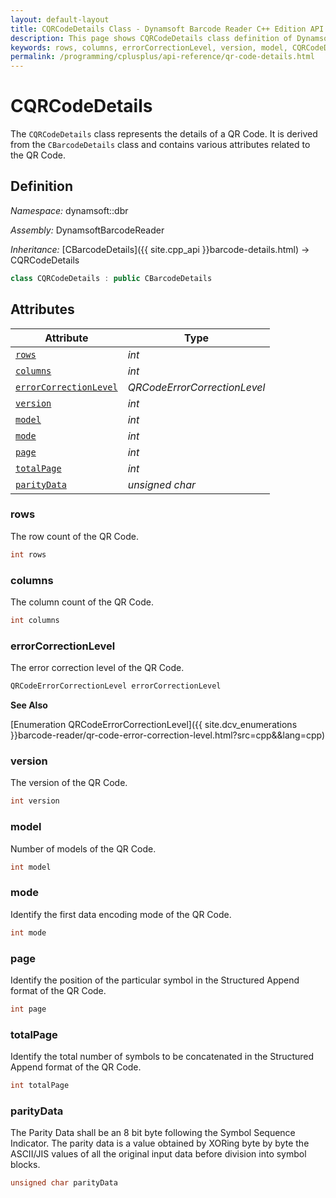 ```yaml
---
layout: default-layout
title: CQRCodeDetails Class - Dynamsoft Barcode Reader C++ Edition API Reference
description: This page shows CQRCodeDetails class definition of Dynamsoft Barcode Reader SDK C++ Edition.
keywords: rows, columns, errorCorrectionLevel, version, model, CQRCodeDetails, api reference
permalink: /programming/cplusplus/api-reference/qr-code-details.html
---
```

# CQRCodeDetails

The `CQRCodeDetails` class represents the details of a QR Code. It is derived from the `CBarcodeDetails` class and contains various attributes related to the QR Code.

## Definition

*Namespace:* dynamsoft::dbr

*Assembly:* DynamsoftBarcodeReader

*Inheritance:* [CBarcodeDetails]({{ site.cpp_api }}barcode-details.html) -> CQRCodeDetails

```cpp
class CQRCodeDetails : public CBarcodeDetails
```

## Attributes

| Attribute | Type |
|---------- | ---- |
| [`rows`](#rows) | *int* |
| [`columns`](#columns) | *int* |
| [`errorCorrectionLevel`](#errorcorrectionlevel) | *QRCodeErrorCorrectionLevel* |
| [`version`](#version) | *int* |
| [`model`](#model) | *int* |
| [`mode`](#mode) | *int* |
| [`page`](#page) | *int* |
| [`totalPage`](#totalpage) | *int* |
| [`parityData`](#paritydata) | *unsigned char* |

### rows

The row count of the QR Code.

```cpp
int rows
```

### columns

The column count of the QR Code.

```cpp
int columns
```

### errorCorrectionLevel

The error correction level of the QR Code.

```cpp
QRCodeErrorCorrectionLevel errorCorrectionLevel
```

**See Also**

[Enumeration QRCodeErrorCorrectionLevel]({{ site.dcv_enumerations }}barcode-reader/qr-code-error-correction-level.html?src=cpp&&lang=cpp)

### version

The version of the QR Code.

```cpp
int version
```

### model

Number of models of the QR Code.

```cpp
int model
```

### mode

Identify the first data encoding mode of the QR Code.

```cpp
int mode
```

### page

Identify the position of the particular symbol in the Structured Append format of the QR Code.

```cpp
int page
```

### totalPage

Identify the total number of symbols to be concatenated in the Structured Append format of the QR Code.

```cpp
int totalPage
```

### parityData

The Parity Data shall be an 8 bit byte following the Symbol Sequence Indicator. The parity data is a value obtained by XORing byte by byte the ASCII/JIS values of all the original input data before division into symbol blocks.

```cpp
unsigned char parityData
```
